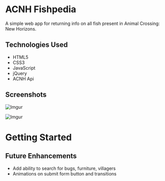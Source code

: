 # ACNH Fishpedia
A simple web app for returning info on all fish present in Animal Crossing: New Horizons.

## Technologies Used
- HTML5
- CSS3
- JavaScript
- jQuery
- ACNH Api

## Screenshots
![Imgur](https://imgur.com/hYgH8QA)

![Imgur](https://imgur.com/38HA5Q4)

# Getting Started

## Future Enhancements
- Add ability to search for bugs, furniture, villagers
- Animations on submit form button and transitions